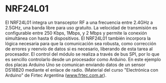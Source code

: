 # NRF24L01
El NRF24L01 integra un transceptor RF a una frecuencia entre 2.4GHz a 2.5GHz, una banda libre para uso gratuito. La velocidad de transmisión es configurable entre 250 Kbps, 1Mbps, y 2 Mbps y permite la conexión simultánea con hasta 6 dispositivos.
El NRF24L01 también incorpora la lógica necesaria para que la comunicación sea robusta, como corrección de errores y reenvío de datos si es necesario, liberando de esta tarea al procesador. 
El control del módulo se realiza a través de bus SPI, por lo que es sencillo controlarlo desde un procesador como Arduino.
En este ejemplo dos placas Arduino Uno se comunican enviando datos de un sensor DS18B20 mediante el enlace de radio.
(Material del curso "Electrónica con Arduino" de Firtec Argentina (www.frtec.com.ar). 
